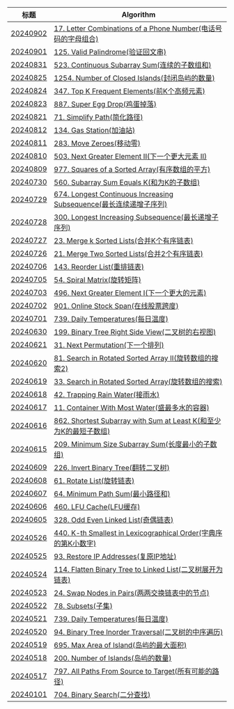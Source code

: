 | 标题 | Algorithm |
| - | - |
| [20240902](./202409/20240902.md) |[17. Letter Combinations of a Phone Number(电话号码的字母组合)](https://leetcode.com/problems/letter-combinations-of-a-phone-number/)|
| [20240901](./202409/20240901.md) |[125. Valid Palindrome(验证回文串)](https://leetcode.com/problems/valid-palindrome/)|
| [20240831](./202408/20240831.md) |[523. Continuous Subarray Sum(连续的子数组和)](https://leetcode.com/problems/continuous-subarray-sum/)|
| [20240825](./202408/20240825.md) |[1254. Number of Closed Islands(封闭岛屿的数量)](https://leetcode.com/problems/number-of-closed-islands/description/)|
| [20240824](./202408/20240824.md) |[347. Top K Frequent Elements(前K个高频元素)](https://leetcode.com/problems/top-k-frequent-elements/description/)|
| [20240823](./202408/20240823.md) |[887. Super Egg Drop(鸡蛋掉落)](https://leetcode.com/problems/super-egg-drop/description/)|
| [20240821](./202408/20240821.md) |[71. Simplify Path(简化路径)](https://leetcode.com/problems/simplify-path/description/)|
| [20240812](./202408/20240812.md) |[134. Gas Station(加油站)](https://leetcode.com/problems/gas-station/)|
| [20240811](./202408/20240811.md) |[283. Move Zeroes(移动零)](https://leetcode.com/problems/move-zeroes/description/)|
| [20240810](./202408/20240810.md) |[503. Next Greater Element II(下一个更大元素 II)](https://leetcode.com/problems/next-greater-element-ii/description/)|
| [20240809](./202408/20240809.md) |[977. Squares of a Sorted Array(有序数组的平方)](https://leetcode.com/problems/squares-of-a-sorted-array/)|
| [20240730](./202407/20240730.md) |[560. Subarray Sum Equals K(和为K的子数组)](https://leetcode.com/problems/subarray-sum-equals-k/)|
| [20240729](./202407/20240729.md) |[674. Longest Continuous Increasing Subsequence(最长连续递增子序列)](https://leetcode.com/problems/longest-continuous-increasing-subsequence/)|
| [20240728](./202407/20240728.md) |[300. Longest Increasing Subsequence(最长递增子序列)](https://leetcode.com/problems/longest-increasing-subsequence/)|
| [20240727](./202407/20240727.md) |[23. Merge k Sorted Lists(合并K个有序链表)](https://leetcode.com/problems/merge-k-sorted-lists/description/)|
| [20240726](./202407/20240726.md) |[21. Merge Two Sorted Lists(合并2个有序链表)](https://leetcode.com/problems/merge-two-sorted-lists/)|
| [20240706](./202407/20240706.md) |[143. Reorder List(重排链表)](https://leetcode.com/problems/reorder-list/description/)|
| [20240705](./202407/20240705.md) |[54. Spiral Matrix(旋转矩阵)](https://leetcode.com/problems/spiral-matrix/)|
| [20240703](./202407/20240703.md) |[496. Next Greater Element I(下一个更大的元素)](https://leetcode.com/problems/next-greater-element-i)|
| [20240702](./202407/20240702.md) |[901. Online Stock Span(在线股票跨度)](https://leetcode.com/problems/online-stock-span)|
| [20240701](./202407/20240701.md) |[739. Daily Temperatures(每日温度)](https://leetcode.com/problems/daily-temperatures)|
| [20240630](./202406/20240630.md) |[199. Binary Tree Right Side View(二叉树的右视图)](https://leetcode.com/problems/binary-tree-right-side-view/)|
| [20240621](./202406/20240621.md) |[31. Next Permutation(下一个排列)](https://leetcode.com/problems/next-permutation/)|
| [20240620](./202406/20240620.md) |[81. Search in Rotated Sorted Array II(旋转数组的搜索2)](https://leetcode.com/problems/search-in-rotated-sorted-array-ii/description/)|
| [20240619](./202406/20240619.md) |[33. Search in Rotated Sorted Array(旋转数组的搜索)](https://leetcode.com/problems/search-in-rotated-sorted-array/)|
| [20240618](./202406/20240618.md) |[42. Trapping Rain Water(接雨水)](https://leetcode-cn.com/problems/trapping-rain-water)|
| [20240617](./202406/20240617.md) |[11. Container With Most Water(盛最多水的容器)](https://leetcode.com/problems/container-with-most-water/)|
| [20240616](./202406/20240616.md) |[862. Shortest Subarray with Sum at Least K(和至少为K的最短子数组)](https://leetcode.com/problems/shortest-subarray-with-sum-at-least-k/)|
| [20240615](./202406/20240615.md) |[209. Minimum Size Subarray Sum(长度最小的子数组)](https://leetcode.com/problems/minimum-size-subarray-sum/)|
| [20240609](./202406/20240609.md) |[226. Invert Binary Tree(翻转二叉树)](https://leetcode.com/problems/invert-binary-tree/)|
| [20240608](./202406/20240608.md) |[61. Rotate List(旋转链表)](https://leetcode.com/problems/rotate-list/)|
| [20240607](./202406/20240607.md) |[64. Minimum Path Sum(最小路径和)](https://leetcode.com/problems/minimum-path-sum/description/)|
| [20240606](./202406/20240606.md) |[460. LFU Cache(LFU缓存)](https://leetcode.com/problems/lfu-cache/)|
| [20240605](./202406/20240605.md) |[328. Odd Even Linked List(奇偶链表)](https://leetcode.com/problems/odd-even-linked-list/)|
| [20240526](./202405/20240526.md) |[440. K-th Smallest in Lexicographical Order(字典序的第K小数字)](https://leetcode.com/problems/k-th-smallest-in-lexicographical-order/description/)|
| [20240525](./202405/20240525.md) |[93. Restore IP Addresses(复原IP地址)](https://leetcode.com/problems/restore-ip-addresses/)|
| [20240524](./202405/20240524.md) |[114. Flatten Binary Tree to Linked List(二叉树展开为链表)](https://leetcode.com/problems/flatten-binary-tree-to-linked-list)|
| [20240523](./202405/20240523.md) |[24. Swap Nodes in Pairs(两两交换链表中的节点)](https://leetcode.com/problems/swap-nodes-in-pairs/)|
| [20240522](./202405/20240522.md) |[78. Subsets(子集)](https://leetcode.com/problems/subsets/)|
| [20240521](./202405/20240521.md) |[739. Daily Temperatures(每日温度)](https://leetcode.com/problems/daily-temperatures/)|
| [20240520](./202405/20240520.md) |[94. Binary Tree Inorder Traversal(二叉树的中序遍历)](https://leetcode.com/problems/binary-tree-inorder-traversal/)|
| [20240519](./202405/20240519.md) |[695. Max Area of Island(岛屿的最大面积)](https://leetcode.com/problems/max-area-of-island/)|
| [20240518](./202405/20240518.md) |[200. Number of Islands(岛屿的数量)](https://leetcode.com/problems/number-of-islands/)|
| [20240517](./202405/20240517.md) |[797. All Paths From Source to Target(所有可能的路径)](https://leetcode.com/problems/all-paths-from-source-to-target/)|
| [20240101](./202405/20240101.md) |[704. Binary Search(二分查找)](https://leetcode.com/problems/binary-search/)|
